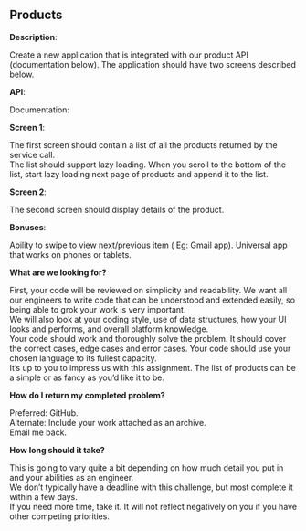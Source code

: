 ## Products

**Description**:

Create a new application that is integrated with our product API (documentation below). The application should have two screens described below.  

**API**:

Documentation: 

**Screen 1**:

The first screen should contain a list of all the products returned by the service call.  
The list should support lazy loading. When you scroll to the bottom of the list, start lazy loading next page of products and append it to the list.  

**Screen 2**:

The second screen should display details of the product.

**Bonuses**:

Ability to swipe to view next/previous item ( Eg: Gmail app).
Universal app that works on phones or tablets.

**What are we looking for?**

First, your code will be reviewed on simplicity and readability. We want all our engineers to write code that can be understood and extended easily, so being able to grok your work is very important.  
We will also look at your coding style, use of data structures, how your UI looks and performs, and overall platform knowledge.  
Your code should work and thoroughly solve the problem. It should cover the correct cases, edge cases and error cases. 
Your code should use your chosen language to its fullest capacity.  
It’s up to you to impress us with this assignment. The list of products can be a simple or as fancy as you’d like it to be. 

**How do I return my completed problem?**

Preferred: GitHub.  
Alternate: Include your work attached as an archive.  
Email me back.  

**How long should it take?**

This is going to vary quite a bit depending on how much detail you put in and your abilities as an engineer.  
We don’t typically have a deadline with this challenge, but most complete it within a few days.  
If you need more time, take it. It will not reflect negatively on you if you have other competing priorities.
